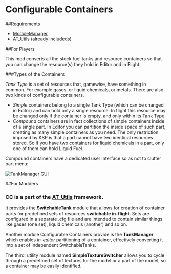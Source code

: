 # Configurable Containers

##Requirements

* [ModuleManager](http://forum.kerbalspaceprogram.com/index.php?/topic/50533-12)
* [AT_Utils](https://github.com/allista/AT_Utils) (already includeds)

##For Players

This mod converts all the stock fuel tanks and resource containers so that you can change the resource(s) they hold in Editor and in Flight.

###Types of the Containers

_Tank Type_ is a set of resources that, gamewise, have something in common. For example gases, or liquid chemicals, or metals. There are also two kinds of configurable containers.

* _Simple_ containers belong to a single Tank Type (which can be changed in Editor) and can hold only a single resource. In flight this resource may be changed only if the container is empty, and only within its Tank Type.
* _Compound_ containers are in fact collections of simple containers inside of a single part. In Editor you can partition the inside space of such part, creating as many simple containers as you need. The only restriction imposed by KSP is that a part cannot have two identical resources stored. So if you have two containers for liquid chemicals in a part, only one of them can hold Liquid Fuel.

Compound containers have a dedicated user interface so as not to clutter part menu:

![TankManager GUI](http://i.imgur.com/6Tbr5JG.gif)

##For Modders

### CC is a part of the [AT_Utils](https://github.com/allista/AT_Utils) framework.

It provides the **SwitchableTank** module that allows for creation of container parts for predefined sets of resources **switchable in-flight**. Sets are configured in a separate .cfg file and are intended to contain similar things like gases (one set), liquid chemicals (another) and so on.

Another module Configurable Containers provide is the **TankManager** which enables _in-editor_ partitioning of a container, effectively converting it into a set of independent SwitchableTanks.

The third, utility module named **SimpleTextureSwitcher** allows you to cycle through a predefined set of textures for the model or a part of the model, so a container may be easily identified.